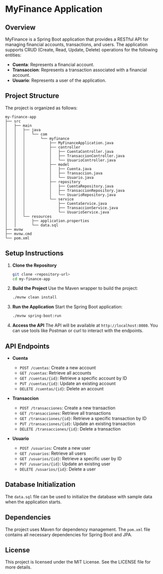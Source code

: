 # MyFinance Application

## Overview
MyFinance is a Spring Boot application that provides a RESTful API for managing financial accounts, transactions, and users. The application supports CRUD (Create, Read, Update, Delete) operations for the following entities:

- **Cuenta**: Represents a financial account.
- **Transaccion**: Represents a transaction associated with a financial account.
- **Usuario**: Represents a user of the application.

## Project Structure
The project is organized as follows:

```
my-finance-app
├── src
│   ├── main
│   │   ├── java
│   │   │   └── com
│   │   │       └── myfinance
│   │   │           ├── MyFinanceApplication.java
│   │   │           ├── controller
│   │   │           │   ├── CuentaController.java
│   │   │           │   ├── TransaccionController.java
│   │   │           │   └── UsuarioController.java
│   │   │           ├── model
│   │   │           │   ├── Cuenta.java
│   │   │           │   ├── Transaccion.java
│   │   │           │   └── Usuario.java
│   │   │           ├── repository
│   │   │           │   ├── CuentaRepository.java
│   │   │           │   ├── TransaccionRepository.java
│   │   │           │   └── UsuarioRepository.java
│   │   │           └── service
│   │   │               ├── CuentaService.java
│   │   │               ├── TransaccionService.java
│   │   │               └── UsuarioService.java
│   │   └── resources
│   │       ├── application.properties
│   │       └── data.sql
├── mvnw
├── mvnw.cmd
└── pom.xml
```

## Setup Instructions

1. **Clone the Repository**
   ```bash
   git clone <repository-url>
   cd my-finance-app
   ```

2. **Build the Project**
   Use the Maven wrapper to build the project:
   ```bash
   ./mvnw clean install
   ```

3. **Run the Application**
   Start the Spring Boot application:
   ```bash
   ./mvnw spring-boot:run
   ```

4. **Access the API**
   The API will be available at `http://localhost:8080`. You can use tools like Postman or curl to interact with the endpoints.

## API Endpoints

- **Cuenta**
  - `POST /cuentas`: Create a new account
  - `GET /cuentas`: Retrieve all accounts
  - `GET /cuentas/{id}`: Retrieve a specific account by ID
  - `PUT /cuentas/{id}`: Update an existing account
  - `DELETE /cuentas/{id}`: Delete an account

- **Transaccion**
  - `POST /transacciones`: Create a new transaction
  - `GET /transacciones`: Retrieve all transactions
  - `GET /transacciones/{id}`: Retrieve a specific transaction by ID
  - `PUT /transacciones/{id}`: Update an existing transaction
  - `DELETE /transacciones/{id}`: Delete a transaction

- **Usuario**
  - `POST /usuarios`: Create a new user
  - `GET /usuarios`: Retrieve all users
  - `GET /usuarios/{id}`: Retrieve a specific user by ID
  - `PUT /usuarios/{id}`: Update an existing user
  - `DELETE /usuarios/{id}`: Delete a user

## Database Initialization
The `data.sql` file can be used to initialize the database with sample data when the application starts.

## Dependencies
The project uses Maven for dependency management. The `pom.xml` file contains all necessary dependencies for Spring Boot and JPA.

## License
This project is licensed under the MIT License. See the LICENSE file for more details.